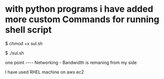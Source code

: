 # with python programs i have added more custom Commands for running shell script

$ chmod +x sul.sh               

$ ./sul.sh


 one point ---- Networking - Bandwidth is remaning from my side
 
 I have used RHEL machine on aws ec2
